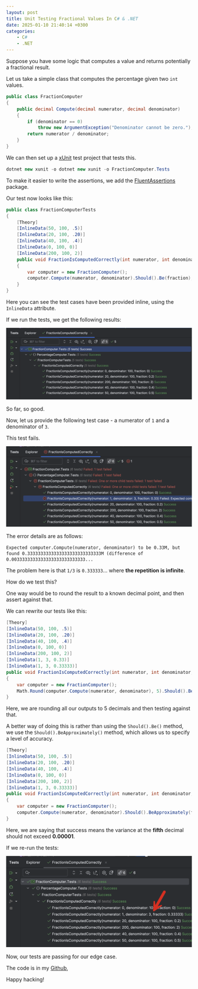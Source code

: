 ```yaml
---
layout: post
title: Unit Testing Fractional Values In C# & .NET
date: 2025-01-10 21:40:14 +0300
categories:
    - C#
    - .NET
---
```


Suppose you have some logic that computes a value and returns potentially a fractional result.

Let us take a simple class that computes the percentage given two `int` values.

```c#
public class FractionComputer
{
    public decimal Compute(decimal numerator, decimal denominator)
    {
        if (denominator == 0)
            throw new ArgumentException("Denominator cannot be zero.");
        return numerator / denominator;
    }
}
```

We can then set up a [xUnit](https://xunit.net) test project that tests this.

```c#
dotnet new xunit -o dotnet new xunit -o FractionComputer.Tests
```

To make it easier to write the assertions, we add the [FluentAssertions](https://www.nuget.org/packages/fluentassertions/) package.

Our test now looks like this:

```c#
public class FractionComputerTests
{
    [Theory]
    [InlineData(50, 100, .5)]
    [InlineData(20, 100, .20)]
    [InlineData(40, 100, .4)]
    [InlineData(0, 100, 0)]
    [InlineData(200, 100, 2)]
    public void FractionIsComputedCorrectly(int numerator, int denominator, decimal fraction)
    {
        var computer = new FractionComputer();
        computer.Compute(numerator, denominator).Should().Be(fraction);
    }
}
```

Here you can see the test cases have been provided inline, using the `InlineData` attribute.

If we run the tests, we get the following results:

![xUnitTestOne](../images/2025/01/xUnitTestOne.png)

So far, so good.

Now, let us provide the following test case - a numerator of `1` and a denominator of `3`.

This test fails.

![xUnitTestTwo](../images/2025/01/xUnitTestTwo.png)

The error details are as follows:

```plaintext
Expected computer.Compute(numerator, denominator) to be 0.33M, but found 0.3333333333333333333333333333M (difference of 0.0033333333333333333333333333...
```

The problem here is that `1/3` is `0.333333`... where **the repetition is infinite**.

How do we test this?

One way would be to round the result to a known decimal point, and then assert against that.

We can rewrite our tests like this:

```c#
[Theory]
[InlineData(50, 100, .5)]
[InlineData(20, 100, .20)]
[InlineData(40, 100, .4)]
[InlineData(0, 100, 0)]
[InlineData(200, 100, 2)]
[InlineData(1, 3, 0.33)]
[InlineData(1, 3, 0.33333)]
public void FractionIsComputedCorrectly(int numerator, int denominator, decimal fraction)
{
    var computer = new FractionComputer();
    Math.Round(computer.Compute(numerator, denominator), 5).Should().Be(fraction);
}
```

Here, we are rounding all our outputs to 5 decimals and then testing against that.

A better way of doing this is rather than using the `Should().Be()` method, we use the `Should().BeApproximately()` method, which allows us to specify a level of accuracy.

```c#
[Theory]
[InlineData(50, 100, .5)]
[InlineData(20, 100, .20)]
[InlineData(40, 100, .4)]
[InlineData(0, 100, 0)]
[InlineData(200, 100, 2)]
[InlineData(1, 3, 0.33333)]
public void FractionIsComputedCorrectly(int numerator, int denominator, decimal fraction)
{
    var computer = new FractionComputer();
    computer.Compute(numerator, denominator).Should().BeApproximately(fraction, 0.00001M);
}
```

Here, we are saying that success means the variance at the **fifth** decimal should not exceed **0.00001**.

If we re-run the tests:

![xUnitTestThree](../images/2025/01/xUnitTestThree.png)

Now, our tests are passing for our edge case.

The code is in my [Github](https://github.com/conradakunga/BlogCode/tree/master/2025-01-10%20-%20Testing%20Fractional%20Values),

Happy hacking!
